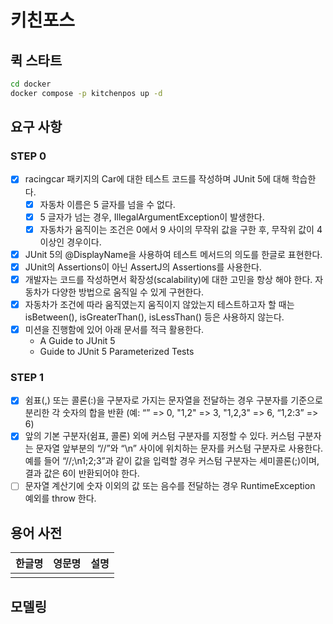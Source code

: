 # 키친포스

## 퀵 스타트

```sh
cd docker
docker compose -p kitchenpos up -d
```

## 요구 사항

### STEP 0

- [x] racingcar 패키지의 Car에 대한 테스트 코드를 작성하며 JUnit 5에 대해 학습한다.
    - [x] 자동차 이름은 5 글자를 넘을 수 없다.
    - [x] 5 글자가 넘는 경우, IllegalArgumentException이 발생한다.
    - [x] 자동차가 움직이는 조건은 0에서 9 사이의 무작위 값을 구한 후, 무작위 값이 4 이상인 경우이다.
- [x] JUnit 5의 @DisplayName을 사용하여 테스트 메서드의 의도를 한글로 표현한다.
- [x] JUnit의 Assertions이 아닌 AssertJ의 Assertions를 사용한다.
- [x] 개발자는 코드를 작성하면서 확장성(scalability)에 대한 고민을 항상 해야 한다. 자동차가 다양한 방법으로 움직일 수 있게 구현한다.
- [x] 자동차가 조건에 따라 움직였는지 움직이지 않았는지 테스트하고자 할 때는 isBetween(), isGreaterThan(), isLessThan() 등은 사용하지 않는다.
- [x] 미션을 진행함에 있어 아래 문서를 적극 활용한다.
    - A Guide to JUnit 5
    - Guide to JUnit 5 Parameterized Tests

### STEP 1

- [x] 쉼표(,) 또는 콜론(:)을 구분자로 가지는 문자열을 전달하는 경우 구분자를 기준으로 분리한 각 숫자의 합을 반환 (예: “” => 0, "1,2" => 3, "1,2,3" => 6, “1,2:3” =>
    6)
- [x] 앞의 기본 구분자(쉼표, 콜론) 외에 커스텀 구분자를 지정할 수 있다. 커스텀 구분자는 문자열 앞부분의 “//”와 “\n” 사이에 위치하는 문자를 커스텀 구분자로 사용한다. 예를 들어
  “//;\n1;2;3”과 같이 값을 입력할 경우 커스텀 구분자는 세미콜론(;)이며, 결과 값은 6이 반환되어야 한다.
- [ ] 문자열 계산기에 숫자 이외의 값 또는 음수를 전달하는 경우 RuntimeException 예외를 throw 한다.

## 용어 사전

| 한글명 | 영문명 | 설명 |
| --- | --- | --- |
|  |  |  |

## 모델링
